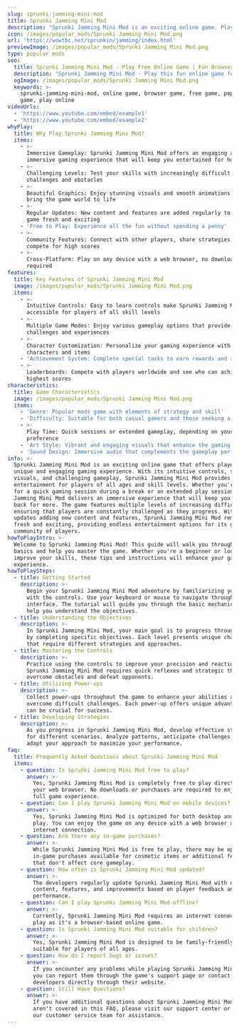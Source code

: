 ```yaml
---
slug: sprunki-jamming-mini-mod
title: Sprunki Jamming Mini Mod
description: "Sprunki Jamming Mini Mod is an exciting online game. Play for free directly in your browser!"
icon: /images/popular_mods/Sprunki Jamming Mini Mod.png
url: 'https://wowtbc.net/sprunkin/jamming/index.html'
previewImage: /images/popular_mods/Sprunki Jamming Mini Mod.png
type: popular mods
seo:
  title: Sprunki Jamming Mini Mod - Play Free Online Game | Fun Browser Games
  description: "Sprunki Jamming Mini Mod - Play this fun online game for free in your browser. No download required!"
  ogImage: /images/popular_mods/Sprunki Jamming Mini Mod.png
  keywords: >-
    sprunki-jamming-mini-mod, online game, browser game, free game, popular mods
    game, play online
videoUrls:
  - 'https://www.youtube.com/embed/example1'
  - 'https://www.youtube.com/embed/example2'
whyPlay:
  title: Why Play Sprunki Jamming Mini Mod?
  items:
    - >-
      Immersive Gameplay: Sprunki Jamming Mini Mod offers an engaging and
      immersive gaming experience that will keep you entertained for hours
    - >-
      Challenging Levels: Test your skills with increasingly difficult
      challenges and obstacles
    - >-
      Beautiful Graphics: Enjoy stunning visuals and smooth animations that
      bring the game world to life
    - >-
      Regular Updates: New content and features are added regularly to keep the
      game fresh and exciting
    - 'Free to Play: Experience all the fun without spending a penny'
    - >-
      Community Features: Connect with other players, share strategies, and
      compete for high scores
    - >-
      Cross-Platform: Play on any device with a web browser, no downloads
      required
features:
  title: Key Features of Sprunki Jamming Mini Mod
  image: /images/popular_mods/Sprunki Jamming Mini Mod.png
  items:
    - >-
      Intuitive Controls: Easy to learn controls make Sprunki Jamming Mini Mod
      accessible for players of all skill levels
    - >-
      Multiple Game Modes: Enjoy various gameplay options that provide different
      challenges and experiences
    - >-
      Character Customization: Personalize your gaming experience with unique
      characters and items
    - 'Achievement System: Complete special tasks to earn rewards and recognition'
    - >-
      Leaderboards: Compete with players worldwide and see who can achieve the
      highest scores
characteristics:
  title: Game Characteristics
  image: /images/popular_mods/Sprunki Jamming Mini Mod.png
  items:
    - 'Genre: Popular mods game with elements of strategy and skill'
    - 'Difficulty: Suitable for both casual gamers and those seeking a challenge'
    - >-
      Play Time: Quick sessions or extended gameplay, depending on your
      preference
    - 'Art Style: Vibrant and engaging visuals that enhance the gaming experience'
    - 'Sound Design: Immersive audio that complements the gameplay perfectly'
info: >-
  Sprunki Jamming Mini Mod is an exciting online game that offers players a
  unique and engaging gaming experience. With its intuitive controls, stunning
  visuals, and challenging gameplay, Sprunki Jamming Mini Mod provides hours of
  entertainment for players of all ages and skill levels. Whether you're looking
  for a quick gaming session during a break or an extended play session, Sprunki
  Jamming Mini Mod delivers an immersive experience that will keep you coming
  back for more. The game features multiple levels of increasing difficulty,
  ensuring that players are constantly challenged as they progress. With regular
  updates adding new content and features, Sprunki Jamming Mini Mod remains
  fresh and exciting, providing endless entertainment options for its growing
  community of players.
howToPlayIntro: >-
  Welcome to Sprunki Jamming Mini Mod! This guide will walk you through the
  basics and help you master the game. Whether you're a beginner or looking to
  improve your skills, these tips and instructions will enhance your gaming
  experience.
howToPlaySteps:
  - title: Getting Started
    description: >-
      Begin your Sprunki Jamming Mini Mod adventure by familiarizing yourself
      with the controls. Use your keyboard or mouse to navigate through the game
      interface. The tutorial will guide you through the basic mechanics and
      help you understand the objectives.
  - title: Understanding the Objectives
    description: >-
      In Sprunki Jamming Mini Mod, your main goal is to progress through levels
      by completing specific objectives. Each level presents unique challenges
      that require different strategies and approaches.
  - title: Mastering the Controls
    description: >-
      Practice using the controls to improve your precision and reaction time.
      Sprunki Jamming Mini Mod requires quick reflexes and strategic thinking to
      overcome obstacles and defeat opponents.
  - title: Utilizing Power-ups
    description: >-
      Collect power-ups throughout the game to enhance your abilities and
      overcome difficult challenges. Each power-up offers unique advantages that
      can be crucial for success.
  - title: Developing Strategies
    description: >-
      As you progress in Sprunki Jamming Mini Mod, develop effective strategies
      for different scenarios. Analyze patterns, anticipate challenges, and
      adapt your approach to maximize your performance.
faq:
  title: Frequently Asked Questions about Sprunki Jamming Mini Mod
  items:
    - question: Is Sprunki Jamming Mini Mod free to play?
      answer: >-
        Yes, Sprunki Jamming Mini Mod is completely free to play directly in
        your web browser. No downloads or purchases are required to enjoy the
        full game experience.
    - question: Can I play Sprunki Jamming Mini Mod on mobile devices?
      answer: >-
        Yes, Sprunki Jamming Mini Mod is optimized for both desktop and mobile
        play. You can enjoy the game on any device with a web browser and
        internet connection.
    - question: Are there any in-game purchases?
      answer: >-
        While Sprunki Jamming Mini Mod is free to play, there may be optional
        in-game purchases available for cosmetic items or additional features
        that don't affect core gameplay.
    - question: How often is Sprunki Jamming Mini Mod updated?
      answer: >-
        The developers regularly update Sprunki Jamming Mini Mod with new
        content, features, and improvements based on player feedback and game
        performance.
    - question: Can I play Sprunki Jamming Mini Mod offline?
      answer: >-
        Currently, Sprunki Jamming Mini Mod requires an internet connection to
        play as it's a browser-based online game.
    - question: Is Sprunki Jamming Mini Mod suitable for children?
      answer: >-
        Yes, Sprunki Jamming Mini Mod is designed to be family-friendly and
        suitable for players of all ages.
    - question: How do I report bugs or issues?
      answer: >-
        If you encounter any problems while playing Sprunki Jamming Mini Mod,
        you can report them through the game's support page or contact the
        developers directly through their website.
    - question: Still Have Questions?
      answer: >-
        If you have additional questions about Sprunki Jamming Mini Mod that
        aren't covered in this FAQ, please visit our support center or contact
        our customer service team for assistance.
---
```


